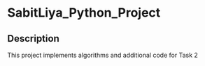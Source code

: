 # SabitLiya_Python_Project

## Description
This project implements algorithms and additional code for Task 2
